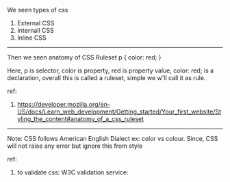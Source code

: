 We seen types of css
1. External CSS
2. Internall CSS
3. Inline CSS

---------------------------------------------------
Then we seen anatomy of CSS Ruleset
p {
    color: red;
}

Here, p is selector, color is property, red is property value, color: red; is a declaration, overall this is  called a ruleset, simple we w'll call it as rule.

ref: 
1. https://developer.mozilla.org/en-US/docs/Learn_web_development/Getting_started/Your_first_website/Styling_the_content#anatomy_of_a_css_ruleset
---------------------------------------------------
Note: 
CSS follows American English Dialect ex: color vs colour.
Since, CSS will not raise any error but ignore this from style

ref: 
1. to validate css: 
   W3C validation service: 



